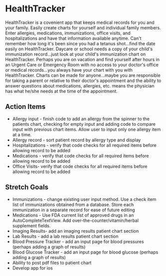 # HealthTracker

HealthTracker is a covenient app that keeps medical records for you and your family.  Easily create charts for yourself and individual family members.  Enter allergies, medications, immunizations, office visits, and hospitalizations and have that information available anytime. Can't remember how long it's been since you had a tetanus shot...find the date easily on HealthTracker.  Daycare or school needs a copy of your child's immunization record...just look at your child's immunization chart on HealthTracker.  Perhaps you are on vacation and find yourself after hours in an Urgent Care or Emergency Room with no access to your doctor's office or medical records...you always have your chart with you with HealthTracker.  Charts can be made for anyone...maybe you are responsible for taking a parent or relative to their doctor's appointment and the ability to answer questions about medications, allergies, etc. means the physician has what he/she needs at the time of the appointment.

## Action Items
* Allergy input - finish code to add an allergy from the spinner to the patients chart, checking for empty input and
adding code to compare input with previous chart items.  Allow user to input only one allergy item at a time.
* Allergy record - sort patient record by allergy type and display
* Hospitalizations - verify that code checks for all required items before allowing record to be added
* Medications - verify that code checks for all required items before allowing record to be added
* Office Visits- verify that code checks for all required items before allowing record to be added

## Stretch Goals
* Immunizations - change existing user input method. Use a check item list of immunizations obtained from a database.  Store each immunization in a separate record for ease of future editing
* Medications - Use FDA current list of approved drugs in an AutoCompleteTextView.  Add over-the-counter/vitamin/herbal
supplement fields.
* Imaging Results- add an imaging results patient chart section
* Lab Results - add a lab results patient chart section
* Blood Pressure Tracker - add an input page for blood pressures (perhaps adding a graph of results)
* Blood Glucose Tracker - add an input page for blood glucose (perhaps adding a graph of results)
* Ability to post pdf files to patient chart
* Develop app for ios
